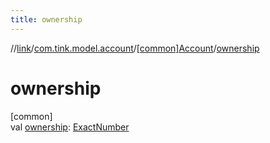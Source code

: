 ```yaml
---
title: ownership
---
```

//[link](../../../index.html)/[com.tink.model.account](../index.html)/[[common]Account](index.html)/[ownership](ownership.html)



# ownership



[common]\
val [ownership](ownership.html): [ExactNumber](../../com.tink.model.misc/[common]-exact-number/index.html)




